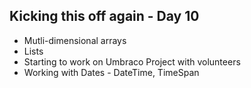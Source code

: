## Kicking this off again - Day 10

* Mutli-dimensional arrays
* Lists
* Starting to work on Umbraco Project with volunteers
* Working with Dates - DateTime, TimeSpan
